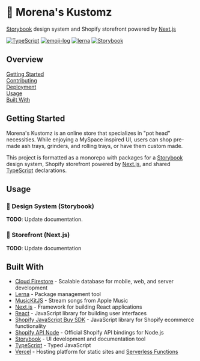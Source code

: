 # 🚧 Morena's Kustomz

[Storybook][8] design system and Shopify storefront powered by [Next.js][4]

[![TypeScript](https://badgen.net/badge/-/typescript?icon=typescript&label)](https://www.typescriptlang.org/)
[![emoji-log](https://cdn.rawgit.com/ahmadawais/stuff/ca97874/emoji-log/non-flat-round.svg)](https://github.com/ahmadawais/Emoji-Log/)
[![lerna](https://img.shields.io/badge/maintained%20with-lerna-cc00ff.svg)](https://lerna.js.org/)
[![Storybook](https://cdn.jsdelivr.net/gh/storybookjs/brand@master/badge/badge-storybook.svg)](https://storybook.js.org/)

## Overview

[Getting Started](#getting-started)  
[Contributing](docs/CONTRIBUTING.md)  
[Deployment](docs/DEPLOYMENT.md)  
[Usage](#usage)  
[Built With](#built-with)

## Getting Started

Morena's Kustomz is an online store that specializes in "pot head" necessities.
While enjoying a MySpace inspired UI, users can shop pre-made ash trays,
grinders, and rolling trays, or have them custom made.

This project is formatted as a monorepo with packages for a [Storybook][8]
design system, Shopify storefront powered by [Next.js][4], and shared
[TypeScript][9] declarations.

## Usage

### 🚧 Design System (Storybook)

**TODO**: Update documentation.

### 🚧 Storefront (Next.js)

**TODO**: Update documentation

## Built With

- [Cloud Firestore][1] - Scalable database for mobile, web, and server
  development
- [Lerna][2] - Package management tool
- [MusicKitJS][3] - Stream songs from Apple Music
- [Next.js][4] - Framework for building React applications
- [React][5] - JavaScript library for building user interfaces
- [Shopify JavaScript Buy SDK][6] - JavaScript library for Shopify ecommerce
  functionality
- [Shopify API Node][7] - Official Shopify API bindings for Node.js
- [Storybook][8] - UI development and documentation tool
- [TypeScript][9] - Typed JavaScript
- [Vercel][10] - Hosting platform for static sites and [Serverless
  Functions][11]

[1]: https://firebase.google.com/docs/firestore
[2]: https://lerna.js.org/
[3]: https://developer.apple.com/documentation/musickitjs/
[4]: https://nextjs.org/
[5]: https://reactjs.org/
[6]: https://shopify.github.io/js-buy-sdk/index.html
[7]: https://github.com/MONEI/Shopify-api-node
[8]: https://storybook.js.org/
[9]: https://www.typescriptlang.org/
[10]: https://vercel.com/
[11]: https://vercel.com/docs/v2/serverless-functions/introduction
